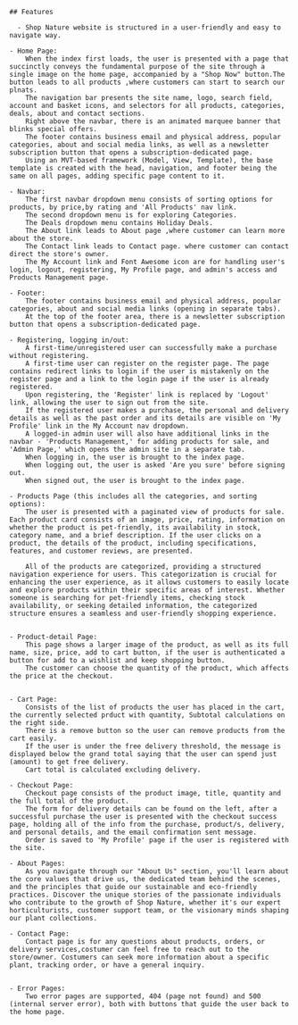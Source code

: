     ## Features

      - Shop Nature website is structured in a user-friendly and easy to navigate way.

    - Home Page:
        When the index first loads, the user is presented with a page that succinctly conveys the fundamental purpose of the site through a single image on the home page, accompanied by a "Shop Now" button.The button leads to all products ,where customers can start to search our plnats.
        The navigation bar presents the site name, logo, search field, account and basket icons, and selectors for all products, categories, deals, about and contact sections.
        Right above the navbar, there is an animated marquee banner that blinks special offers.
        The footer contains business email and physical address, popular categories, about and social media links, as well as a newsletter subscription button that opens a subscription-dedicated page.
        Using an MVT-based framework (Model, View, Template), the base template is created with the head, navigation, and footer being the same on all pages, adding specific page content to it.

    - Navbar:
        The first navbar dropdown menu consists of sorting options for products, by price,by rating and 'All Products' nav link.
        The second dropdown menu is for exploring Categories.
        The Deals dropdown menu contains Holiday Deals.
        The About link leads to About page ,where customer can learn more about the store.
        The Contact link leads to Contact page. where customer can contact direct the store's owner.
        The My Account link and Font Awesome icon are for handling user's login, logout, registering, My Profile page, and admin's access and Products Management page.

    - Footer:
        The footer contains business email and physical address, popular categories, about and social media links (opening in separate tabs).
        At the top of the footer area, there is a newsletter subscription button that opens a subscription-dedicated page.

    - Registering, logging in/out:
        A first-time/unregistered user can successfully make a purchase without registering.
        A first-time user can register on the register page. The page contains redirect links to login if the user is mistakenly on the register page and a link to the login page if the user is already registered.
        Upon registering, the 'Register' link is replaced by 'Logout' link, allowing the user to sign out from the site.
        If the registered user makes a purchase, the personal and delivery details as well as the past order and its details are visible on 'My Profile' link in the My Account nav dropdown.
        A logged-in admin user will also have additional links in the navbar - 'Products Management,' for adding products for sale, and 'Admin Page,' which opens the admin site in a separate tab.
        When logging in, the user is brought to the index page.
        When logging out, the user is asked 'Are you sure' before signing out.
        When signed out, the user is brought to the index page.

    - Products Page (this includes all the categories, and sorting options):
        The user is presented with a paginated view of products for sale. Each product card consists of an image, price, rating, information on whether the product is pet-friendly, its availability in stock, category name, and a brief description. If the user clicks on a product, the details of the product, including specifications, features, and customer reviews, are presented.

        All of the products are categorized, providing a structured navigation experience for users. This categorization is crucial for enhancing the user experience, as it allows customers to easily locate and explore products within their specific areas of interest. Whether someone is searching for pet-friendly items, checking stock availability, or seeking detailed information, the categorized structure ensures a seamless and user-friendly shopping experience.


    - Product-detail Page:
        This page shows a larger image of the product, as well as its full name, size, price, add to cart button, if the user is authenticated a button for add to a wishlist and keep shopping button.
        The customer can choose the quantity of the product, which affects the price at the checkout.


    - Cart Page:
        Consists of the list of products the user has placed in the cart, the currently selected prduct with quantity, Subtotal calculations on the right side.
        There is a remove button so the user can remove products from the cart easily.
        If the user is under the free delivery threshold, the message is displayed below the grand total saying that the user can spend just (amount) to get free delivery.
        Cart total is calculated excluding delivery.

    - Checkout Page:
        Checkout page consists of the product image, title, quantity and the full total of the product.
        The form for delivery details can be found on the left, after a successful purchase the user is presented with the checkout success page, holding all of the info from the purchase, product/s, delivery, and personal details, and the email confirmation sent message.
        Order is saved to 'My Profile' page if the user is registered with the site.

    - About Pages:
        As you navigate through our "About Us" section, you'll learn about the core values that drive us, the dedicated team behind the scenes, and the principles that guide our sustainable and eco-friendly practices. Discover the unique stories of the passionate individuals who contribute to the growth of Shop Nature, whether it's our expert horticulturists, customer support team, or the visionary minds shaping our plant collections.

    - Contact Page:
        Contact page is for any questions about products, orders, or delivery services,costumer can feel free to reach out to the store/owner. Costumers can seek more information about a specific plant, tracking order, or have a general inquiry.
        

    - Error Pages:
        Two error pages are supported, 404 (page not found) and 500 (internal server error), both with buttons that guide the user back to the home page.

